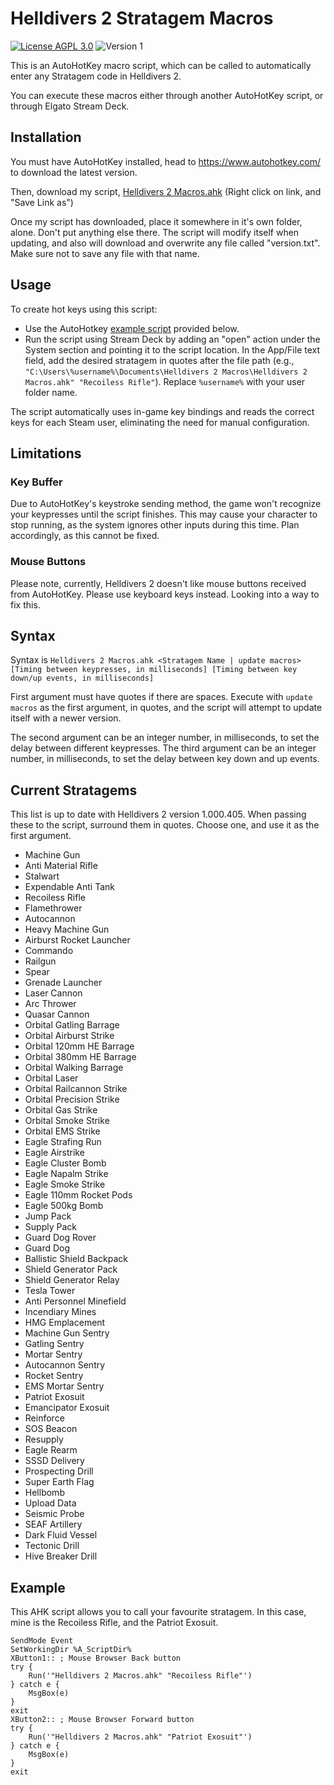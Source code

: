# Helldivers 2 Stratagem Macros
[![License AGPL 3.0](https://img.shields.io/github/license/NicholasDJM/Helldivers-2-Stratagem-Macros?color=blue)](/LICENSE.txt) ![Version 1](https://img.shields.io/badge/Version-1-brightgreen)

This is an AutoHotKey macro script, which can be called to automatically enter any Stratagem code in Helldivers 2.

You can execute these macros either through another AutoHotKey script, or through Elgato Stream Deck.



## Installation

You must have AutoHotKey installed, head to https://www.autohotkey.com/ to download the latest version.

Then, download my script, <a href="https://raw.githubusercontent.com/NicholasDJM/Helldivers-2-Stratagem-Macros/main/Helldivers%202%20Macros.ahk" download="Helldivers 2 Macros.ahk">Helldivers 2 Macros.ahk</a> (Right click on link, and "Save Link as")

Once my script has downloaded, place it somewhere in it's own folder, alone. Don't put anything else there. The script will modify itself when updating, and also will download and overwrite any file called "version.txt". Make sure not to save any file with that name.

## Usage

To create hot keys using this script:
- Use the AutoHotkey [example script](#example) provided below.
- Run the script using Stream Deck by adding an "open" action under the System section and pointing it to the script location. In the App/File text field, add the desired stratagem in quotes after the file path (e.g., `"C:\Users\%username%\Documents\Helldivers 2 Macros\Helldivers 2 Macros.ahk" "Recoiless Rifle"`). Replace `%username%` with your user folder name.

The script automatically uses in-game key bindings and reads the correct keys for each Steam user, eliminating the need for manual configuration.


## Limitations

### Key Buffer
Due to AutoHotKey's keystroke sending method, the game won't recognize your keypresses until the script finishes. This may cause your character to stop running, as the system ignores other inputs during this time. Plan accordingly, as this cannot be fixed.


### Mouse Buttons
Please note, currently, Helldivers 2 doesn't like mouse buttons received from AutoHotKey. Please use keyboard keys instead. Looking into a way to fix this.


## Syntax

Syntax is `Helldivers 2 Macros.ahk <Stratagem Name | update macros> [Timing between keypresses, in milliseconds] [Timing between key down/up events, in milliseconds]`

First argument must have quotes if there are spaces.
Execute with `update macros` as the first argument, in quotes, and the script will attempt to update itself with a newer version.

The second argument can be an integer number, in milliseconds, to set the delay between different keypresses.
The third argument can be an integer number, in milliseconds, to set the delay between key down and up events.

## Current Stratagems
This list is up to date with Helldivers 2 version 1.000.405.
When passing these to the script, surround them in quotes. Choose one, and use it as the first argument.

- Machine Gun
- Anti Material Rifle
- Stalwart
- Expendable Anti Tank
- Recoiless Rifle
- Flamethrower
- Autocannon
- Heavy Machine Gun
- Airburst Rocket Launcher
- Commando
- Railgun
- Spear
- Grenade Launcher
- Laser Cannon
- Arc Thrower
- Quasar Cannon
- Orbital Gatling Barrage
- Orbital Airburst Strike
- Orbital 120mm HE Barrage
- Orbital 380mm HE Barrage
- Orbital Walking Barrage
- Orbital Laser
- Orbital Railcannon Strike
- Orbital Precision Strike
- Orbital Gas Strike
- Orbital Smoke Strike
- Orbital EMS Strike
- Eagle Strafing Run
- Eagle Airstrike
- Eagle Cluster Bomb
- Eagle Napalm Strike
- Eagle Smoke Strike
- Eagle 110mm Rocket Pods
- Eagle 500kg Bomb
- Jump Pack
- Supply Pack
- Guard Dog Rover
- Guard Dog
- Ballistic Shield Backpack
- Shield Generator Pack
- Shield Generator Relay
- Tesla Tower
- Anti Personnel Minefield
- Incendiary Mines
- HMG Emplacement
- Machine Gun Sentry
- Gatling Sentry
- Mortar Sentry
- Autocannon Sentry
- Rocket Sentry
- EMS Mortar Sentry
- Patriot Exosuit
- Emancipator Exosuit
- Reinforce
- SOS Beacon
- Resupply
- Eagle Rearm
- SSSD Delivery
- Prospecting Drill
- Super Earth Flag
- Hellbomb
- Upload Data
- Seismic Probe
- SEAF Artillery
- Dark Fluid Vessel
- Tectonic Drill
- Hive Breaker Drill

## Example

This AHK script allows you to call your favourite stratagem. In this case, mine is the Recoiless Rifle, and the Patriot Exosuit.
```ahk
SendMode Event
SetWorkingDir %A_ScriptDir%
XButton1:: ; Mouse Browser Back button
try {
	Run('"Helldivers 2 Macros.ahk" "Recoiless Rifle"')
} catch e {
	MsgBox(e)
}
exit
XButton2:: ; Mouse Browser Forward button
try {
	Run('"Helldivers 2 Macros.ahk" "Patriot Exosuit"')
} catch e {
	MsgBox(e)
}
exit
```
